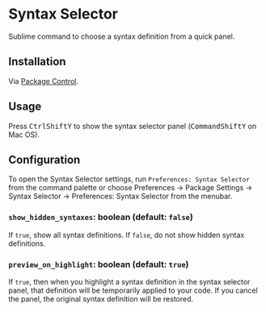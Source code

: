 # Syntax Selector

Sublime command to choose a syntax definition from a quick panel.

## Installation

Via [Package Control](https://packagecontrol.io/docs/usage).

## Usage

Press <kbd>Ctrl</kbd><kbd>Shift</kbd><kbd>Y</kbd> to show the syntax selector panel (<kbd>Command</kbd><kbd>Shift</kbd><kbd>Y</kbd> on Mac OS).

## Configuration

To open the Syntax Selector settings, run `Preferences: Syntax Selector` from the command palette or choose Preferences → Package Settings → Syntax Selector → Preferences: Syntax Selector from the menubar.

### `show_hidden_syntaxes`: boolean (default: `false`)

If `true`, show all syntax definitions. If `false`, do not show hidden syntax definitions.

### `preview_on_highlight`: boolean (default: `true`)

If `true`, then when you highlight a syntax definition in the syntax selector panel, that definition will be temporarily applied to your code. If you cancel the panel, the original syntax definition will be restored.
